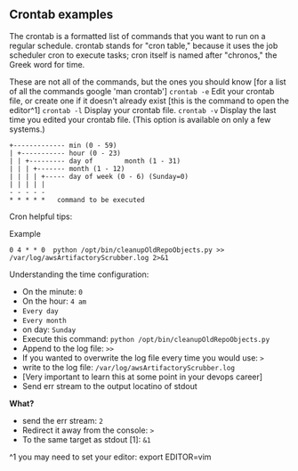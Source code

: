 ## Crontab examples

The crontab is a formatted list of commands that you want to run on a regular schedule. crontab stands for "cron table," because it uses the job scheduler cron to execute tasks; cron itself is named after "chronos," the Greek word for time.

These are not all of the commands, but the ones you should know [for a list of all the commands google 'man crontab']
`crontab -e`	Edit your crontab file, or create one if it doesn't already exist [this is the command to open the editor^1]
`crontab -l`	Display your crontab file.
`crontab -v`	Display the last time you edited your crontab file. (This option is available on only a few systems.)


```
+------------- min (0 - 59)
| +----------- hour (0 - 23)
| | +--------- day of        month (1 - 31)
| | | +------- month (1 - 12)
| | | | +----- day of week (0 - 6) (Sunday=0)
| | | | |
- - - - -
* * * * *   command to be executed
```
Cron helpful tips:

Example

`0 4 * * 0  python /opt/bin/cleanupOldRepoObjects.py >> /var/log/awsArtifactoryScrubber.log 2>&1`

Understanding the time configuration:

 * On the minute: `0` 
 * On the hour: `4 am`
 * `Every day`
 * `Every month`
 * on day: `Sunday`
 * Execute this command: `python /opt/bin/cleanupOldRepoObjects.py`
 * Append to the log file:  `>> `
 * If you wanted to overwrite the log file every time you would use: `>`
 * write to the log file: `/var/log/awsArtifactoryScrubber.log`
 * [Very important to learn this at some point in your devops career]
 * Send err stream to the output locatino of stdout

**What?**
 * send the err stream:  `2`
 * Redirect it away from the console: `>`
 * To the same target as stdout [1]: `&1` 

^1 you may need to set your editor: export EDITOR=vim
